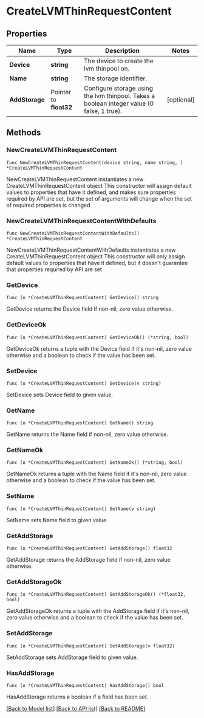 # CreateLVMThinRequestContent

## Properties

Name | Type | Description | Notes
------------ | ------------- | ------------- | -------------
**Device** | **string** | The device to create the lvm thinpool on. | 
**Name** | **string** | The storage identifier. | 
**AddStorage** | Pointer to **float32** | Configure storage using the lvm thinpool. Takes a boolean integer value (0 false, 1 true). | [optional] 

## Methods

### NewCreateLVMThinRequestContent

`func NewCreateLVMThinRequestContent(device string, name string, ) *CreateLVMThinRequestContent`

NewCreateLVMThinRequestContent instantiates a new CreateLVMThinRequestContent object
This constructor will assign default values to properties that have it defined,
and makes sure properties required by API are set, but the set of arguments
will change when the set of required properties is changed

### NewCreateLVMThinRequestContentWithDefaults

`func NewCreateLVMThinRequestContentWithDefaults() *CreateLVMThinRequestContent`

NewCreateLVMThinRequestContentWithDefaults instantiates a new CreateLVMThinRequestContent object
This constructor will only assign default values to properties that have it defined,
but it doesn't guarantee that properties required by API are set

### GetDevice

`func (o *CreateLVMThinRequestContent) GetDevice() string`

GetDevice returns the Device field if non-nil, zero value otherwise.

### GetDeviceOk

`func (o *CreateLVMThinRequestContent) GetDeviceOk() (*string, bool)`

GetDeviceOk returns a tuple with the Device field if it's non-nil, zero value otherwise
and a boolean to check if the value has been set.

### SetDevice

`func (o *CreateLVMThinRequestContent) SetDevice(v string)`

SetDevice sets Device field to given value.


### GetName

`func (o *CreateLVMThinRequestContent) GetName() string`

GetName returns the Name field if non-nil, zero value otherwise.

### GetNameOk

`func (o *CreateLVMThinRequestContent) GetNameOk() (*string, bool)`

GetNameOk returns a tuple with the Name field if it's non-nil, zero value otherwise
and a boolean to check if the value has been set.

### SetName

`func (o *CreateLVMThinRequestContent) SetName(v string)`

SetName sets Name field to given value.


### GetAddStorage

`func (o *CreateLVMThinRequestContent) GetAddStorage() float32`

GetAddStorage returns the AddStorage field if non-nil, zero value otherwise.

### GetAddStorageOk

`func (o *CreateLVMThinRequestContent) GetAddStorageOk() (*float32, bool)`

GetAddStorageOk returns a tuple with the AddStorage field if it's non-nil, zero value otherwise
and a boolean to check if the value has been set.

### SetAddStorage

`func (o *CreateLVMThinRequestContent) SetAddStorage(v float32)`

SetAddStorage sets AddStorage field to given value.

### HasAddStorage

`func (o *CreateLVMThinRequestContent) HasAddStorage() bool`

HasAddStorage returns a boolean if a field has been set.


[[Back to Model list]](../README.md#documentation-for-models) [[Back to API list]](../README.md#documentation-for-api-endpoints) [[Back to README]](../README.md)


